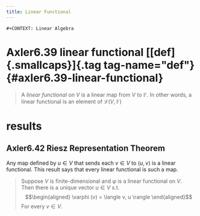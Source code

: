 ```yaml
---
title: Linear Functional
---
```


```{=org}
#+CONTEXT: Linear Algebra
```
# Axler6.39 linear functional [[def]{.smallcaps}]{.tag tag-name="def"} {#axler6.39-linear-functional}

> A *linear functional* on $V$ is a linear map from $V$ to $\mathbb F$.
> In other words, a linear functional is an element of
> $\mathcal L(V, \mathbb F)$

# results

## Axler6.42 Riesz Representation Theorem

Any map defined by $u \in  V$ that sends each $v \in  V$ to
$\langle  u, v \rangle$ is a linear functional. This result says that
every linear functional is such a map.

> Suppose $V$ is finite-dimensional and $\varphi$ is a linear functional
> on $V$. Then there is a unique vector $u \in  V$ s.t.
> $$\begin{aligned}
> \varphi (v) = \langle v, u \rangle
> \end{aligned}$$ For every $v \in V$.
